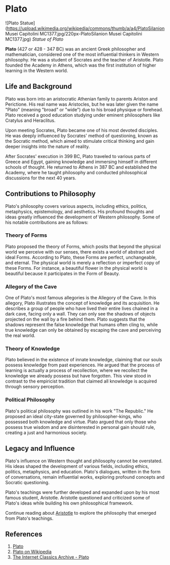 # Plato

![Plato Statue](https://upload.wikimedia.org/wikipedia/commons/thumb/a/a4/PlatoSilanion Musei Capitolini MC1377.jpg/220px-PlatoSilanion Musei Capitolini MC1377.jpg)
*Statue of Plato*

**Plato** (427 or 428 - 347 BC) was an ancient Greek philosopher and mathematician, considered one of the most influential thinkers in Western philosophy. He was a student of Socrates and the teacher of Aristotle. Plato founded the Academy in Athens, which was the first institution of higher learning in the Western world.

## Life and Background

Plato was born into an aristocratic Athenian family to parents Ariston and Perictione. His real name was Aristocles, but he was later given the name "Plato" (meaning "broad" or "wide") due to his broad physique or forehead. Plato received a good education studying under eminent philosophers like Cratylus and Heraclitus.

Upon meeting Socrates, Plato became one of his most devoted disciples. He was deeply influenced by Socrates' method of questioning, known as the Socratic method, which aimed to stimulate critical thinking and gain deeper insights into the nature of reality.

After Socrates' execution in 399 BC, Plato traveled to various parts of Greece and Egypt, gaining knowledge and immersing himself in different schools of thought. He returned to Athens in 387 BC and established the Academy, where he taught philosophy and conducted philosophical discussions for the next 40 years.

## Contributions to Philosophy

Plato's philosophy covers various aspects, including ethics, politics, metaphysics, epistemology, and aesthetics. His profound thoughts and ideas greatly influenced the development of Western philosophy. Some of his notable contributions are as follows:

### Theory of Forms

Plato proposed the theory of Forms, which posits that beyond the physical world we perceive with our senses, there exists a world of abstract and ideal Forms. According to Plato, these Forms are perfect, unchangeable, and eternal. The physical world is merely a reflection or imperfect copy of these Forms. For instance, a beautiful flower in the physical world is beautiful because it participates in the Form of Beauty.

### Allegory of the Cave

One of Plato's most famous allegories is the Allegory of the Cave. In this allegory, Plato illustrates the concept of knowledge and its acquisition. He describes a group of people who have lived their entire lives chained in a dark cave, facing only a wall. They can only see the shadows of objects projected on the wall by a fire behind them. Plato suggests that the shadows represent the false knowledge that humans often cling to, while true knowledge can only be obtained by escaping the cave and perceiving the real world.

### Theory of Knowledge

Plato believed in the existence of innate knowledge, claiming that our souls possess knowledge from past experiences. He argued that the process of learning is actually a process of recollection, where we recollect the knowledge we already possess but have forgotten. This view stood in contrast to the empiricist tradition that claimed all knowledge is acquired through sensory perception.

### Political Philosophy

Plato's political philosophy was outlined in his work "The Republic." He proposed an ideal city-state governed by philosopher-kings, who possessed both knowledge and virtue. Plato argued that only those who possess true wisdom and are disinterested in personal gain should rule, creating a just and harmonious society.

## Legacy and Influence

Plato's influence on Western thought and philosophy cannot be overstated. His ideas shaped the development of various fields, including ethics, politics, metaphysics, and education. Plato's dialogues, written in the form of conversations, remain influential works, exploring profound concepts and Socratic questioning.

Plato's teachings were further developed and expanded upon by his most famous student, Aristotle. Aristotle questioned and criticized some of Plato's ideas while building his own philosophical framework.

Continue reading about [Aristotle](pages/Aristotle.md) to explore the philosophy that emerged from Plato's teachings.

## References

1. [Plato](https://plato.stanford.edu/archives/win2015/entries/plato/)
2. [Plato on Wikipedia](https://en.wikipedia.org/wiki/Plato)
3. [The Internet Classics Archive - Plato](https://classics.mit.edu/Browse/browse-Plato.html)